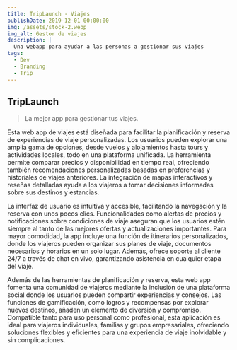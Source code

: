 ```yaml
---
title: TripLaunch - Viajes
publishDate: 2019-12-01 00:00:00
img: /assets/stock-2.webp
img_alt: Gestor de viajes
description: |
  Una webapp para ayudar a las personas a gestionar sus viajes
tags:
  - Dev
  - Branding
  - Trip
---
```


## TripLaunch

> La mejor app para gestionar tus viajes.

Esta web app de viajes está diseñada para facilitar la planificación y reserva de experiencias de viaje personalizadas. Los usuarios pueden explorar una amplia gama de opciones, desde vuelos y alojamientos hasta tours y actividades locales, todo en una plataforma unificada. La herramienta permite comparar precios y disponibilidad en tiempo real, ofreciendo también recomendaciones personalizadas basadas en preferencias y historiales de viajes anteriores. La integración de mapas interactivos y reseñas detalladas ayuda a los viajeros a tomar decisiones informadas sobre sus destinos y estancias.

La interfaz de usuario es intuitiva y accesible, facilitando la navegación y la reserva con unos pocos clics. Funcionalidades como alertas de precios y notificaciones sobre condiciones de viaje aseguran que los usuarios estén siempre al tanto de las mejores ofertas y actualizaciones importantes. Para mayor comodidad, la app incluye una función de itinerarios personalizados, donde los viajeros pueden organizar sus planes de viaje, documentos necesarios y horarios en un solo lugar. Además, ofrece soporte al cliente 24/7 a través de chat en vivo, garantizando asistencia en cualquier etapa del viaje.

Además de las herramientas de planificación y reserva, esta web app fomenta una comunidad de viajeros mediante la inclusión de una plataforma social donde los usuarios pueden compartir experiencias y consejos. Las funciones de gamificación, como logros y recompensas por explorar nuevos destinos, añaden un elemento de diversión y compromiso. Compatible tanto para uso personal como profesional, esta aplicación es ideal para viajeros individuales, familias y grupos empresariales, ofreciendo soluciones flexibles y eficientes para una experiencia de viaje inolvidable y sin complicaciones.
